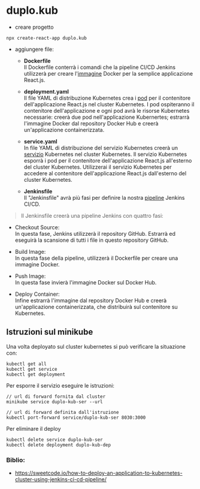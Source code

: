 # duplo.kub


- creare progetto
```
npx create-react-app duplo.kub
```

- aggiungere file:

    - **Dockerfile**<br>
    Il Dockerfile conterrà i comandi che la pipeline CI/CD Jenkins utilizzerà per creare l'<u>immagine</u> Docker per la semplice applicazione React.js.

    - **deployment.yaml**<br>
    Il file YAML di distribuzione Kubernetes crea i <u>pod</u> per il contenitore dell'applicazione React.js nel cluster Kubernetes. I pod ospiteranno il contenitore dell'applicazione e ogni pod avrà le risorse Kubernetes necessarie: creerà due pod nell'applicazione Kubernertes; estrarrà l'immagine Docker dal repository Docker Hub e creerà un'applicazione containerizzata. 

    - **service.yaml**<br>
    In file YAML di distribuzione del servizio Kubernetes creerà un <u>servizio</u> Kubernetes nel cluster Kubernetes. Il servizio Kubernetes esporrà i pod per il contenitore dell'applicazione React.js all'esterno del cluster Kubernetes. Utilizzerai il servizio Kubernetes per accedere al contenitore dell'applicazione React.js dall'esterno del cluster Kubernetes.

    - **Jenkinsfile**<br>
    Il "Jenkinsfile" avrà più fasi per definire la nostra <u>pipeline</u> Jenkins CI/CD.


> Il Jenkinsfile creerà una pipeline Jenkins con quattro fasi:
- Checkout Source:<br>
In questa fase, Jenkins utilizzerà il repository GitHub. Estrarrà ed eseguirà la scansione di tutti i file in questo repository GitHub.

- Build Image:<br>
In questa fase della pipeline, utilizzerà il Dockerfile per creare una immagine Docker.

- Push Image:<br>
In questa fase invierà l'immagine Docker sul Docker Hub.

- Deploy Container:<br>
Infine estrarrà l'immagine dal repository Docker Hub e creerà un'applicazione containerizzata, che distribuirà sul contenitore su Kubernetes.


## Istruzioni sul minikube

Una volta deployato sul cluster kubernetes si può verificare la situazione con:
```
kubectl get all
kubectl get service
kubectl get deployment
```

Per esporre il servizio eseguire le istruzioni:
```
// url di forward fornita dal cluster
minikube service duplo-kub-ser --url

// url di forward definita dall'istruzione
kubectl port-forward service/duplo-kub-ser 8030:3000
```

Per eliminare il deploy
```
kubectl delete service duplo-kub-ser
kubectl delete deployment duplo-kub-dep
```


### Biblio:
- https://sweetcode.io/how-to-deploy-an-application-to-kubernetes-cluster-using-jenkins-ci-cd-pipeline/
